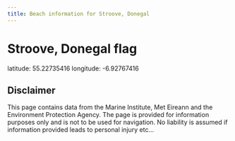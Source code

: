 ```yaml
---
title: Beach information for Stroove, Donegal
---
```

# Stroove, Donegal <span class="material-icons blue-flag">flag</span>

<div class="location-info">latitude: 55.22735416 longitude: -6.92767416</div>
<div class="met-eireann-warnings"></div>
<div></div>

## Disclaimer

This page contains data from the Marine Institute, 
Met Eireann and the Environment Protection Agency. The page is provided for
information purposes only and is not to be used for navigation. No liability 
is assumed if information provided leads to personal injury etc...